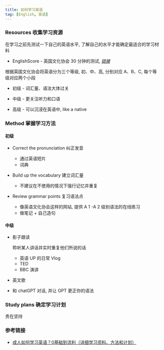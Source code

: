 ```yaml
---
title: 如何学习英语
tag: [English, 英语]
---
```


### Resources 收集学习资源

在学习之前先测试一下自己的英语水平, 了解自己的水平才能确定最适合的学习材料

- EnglishScore - 英国文化协会 30 分钟的测试, [_链接_](https://www.englishscore.com/english-test/)

根据英国文化协会将英语分为三个等级, 初、中、高, 分别对应 A、B、C, 每个等级对应两个小段

- 初级 - 词汇量、语法大体过关

- 中级 - 更关注听力和口语

- 高级 - 可以沉浸在英语中, like a native

### Method 掌握学习方法

#### 初级

- Correct the pronunciation 纠正发音

  - 通过英语短片
  - 词典

- Build up the vocabulary 建立词汇量

  - 不建议在不使用的情况下强行记忆并重复

- Review grammar points 复习语法点

  - 像英语文化协会这样的网站, 提供 A 1 -A 2 级别语法的在线练习
  - 做笔记 + 自己造句

#### 中级

- 影子跟读

  聆听某人讲话并实时重复他们所说的话

  - 英语 UP 的日常 Vlog
  - TED
  - BBC 演讲

- 英文歌

- 和 chatGPT 对话, 并让 GPT 更正你的语法

### Study plans 确定学习计划

贵在坚持

### 参考链接

- [成人如何学习英语？0基础到流利（详细学习资料、方法和计划）](https://www.youtube.com/watch?v=yb9Iag9a07U)
